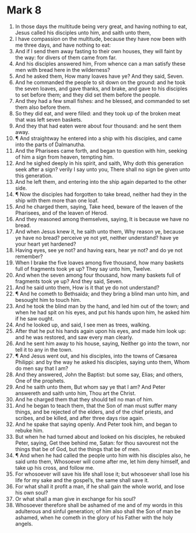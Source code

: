 ﻿# Mark 8
1. In those days the multitude being very great, and having nothing to eat, Jesus called his disciples unto him, and saith unto them, 
2. I have compassion on the multitude, because they have now been with me three days, and have nothing to eat: 
3. And if I send them away fasting to their own houses, they will faint by the way: for divers of them came from far. 
4. And his disciples answered him, From whence can a man satisfy these men with bread here in the wilderness? 
5. And he asked them, How many loaves have ye? And they said, Seven. 
6. And he commanded the people to sit down on the ground: and he took the seven loaves, and gave thanks, and brake, and gave to his disciples to set before them; and they did set them before the people. 
7. And they had a few small fishes: and he blessed, and commanded to set them also before them. 
8. So they did eat, and were filled: and they took up of the broken meat that was left seven baskets. 
9. And they that had eaten were about four thousand: and he sent them away. 
10. ¶ And straightway he entered into a ship with his disciples, and came into the parts of Dalmanutha. 
11. And the Pharisees came forth, and began to question with him, seeking of him a sign from heaven, tempting him. 
12. And he sighed deeply in his spirit, and saith, Why doth this generation seek after a sign? verily I say unto you, There shall no sign be given unto this generation. 
13. And he left them, and entering into the ship again departed to the other side. 
14. ¶ Now the disciples had forgotten to take bread, neither had they in the ship with them more than one loaf. 
15. And he charged them, saying, Take heed, beware of the leaven of the Pharisees, and of the leaven of Herod. 
16. And they reasoned among themselves, saying, It is because we have no bread. 
17. And when Jesus knew it, he saith unto them, Why reason ye, because ye have no bread? perceive ye not yet, neither understand? have ye your heart yet hardened? 
18. Having eyes, see ye not? and having ears, hear ye not? and do ye not remember? 
19. When I brake the five loaves among five thousand, how many baskets full of fragments took ye up? They say unto him, Twelve. 
20. And when the seven among four thousand, how many baskets full of fragments took ye up? And they said, Seven. 
21. And he said unto them, How is it that ye do not understand? 
22. ¶ And he cometh to Bethsaida; and they bring a blind man unto him, and besought him to touch him. 
23. And he took the blind man by the hand, and led him out of the town; and when he had spit on his eyes, and put his hands upon him, he asked him if he saw ought. 
24. And he looked up, and said, I see men as trees, walking. 
25. After that he put his hands again upon his eyes, and made him look up: and he was restored, and saw every man clearly. 
26. And he sent him away to his house, saying, Neither go into the town, nor tell it to any in the town. 
27. ¶ And Jesus went out, and his disciples, into the towns of Cæsarea Philippi: and by the way he asked his disciples, saying unto them, Whom do men say that I am? 
28. And they answered, John the Baptist: but some say, Elias; and others, One of the prophets. 
29. And he saith unto them, But whom say ye that I am? And Peter answereth and saith unto him, Thou art the Christ. 
30. And he charged them that they should tell no man of him. 
31. And he began to teach them, that the Son of man must suffer many things, and be rejected of the elders, and of the chief priests, and scribes, and be killed, and after three days rise again. 
32. And he spake that saying openly. And Peter took him, and began to rebuke him. 
33. But when he had turned about and looked on his disciples, he rebuked Peter, saying, Get thee behind me, Satan: for thou savourest not the things that be of God, but the things that be of men. 
34. ¶ And when he had called the people unto him with his disciples also, he said unto them, Whosoever will come after me, let him deny himself, and take up his cross, and follow me. 
35. For whosoever will save his life shall lose it; but whosoever shall lose his life for my sake and the gospel’s, the same shall save it. 
36. For what shall it profit a man, if he shall gain the whole world, and lose his own soul? 
37. Or what shall a man give in exchange for his soul? 
38. Whosoever therefore shall be ashamed of me and of my words in this adulterous and sinful generation; of him also shall the Son of man be ashamed, when he cometh in the glory of his Father with the holy angels. 
